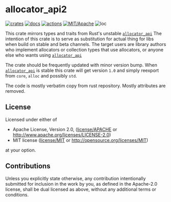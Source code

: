 # allocator_api2

[![crates](https://img.shields.io/crates/v/allocator_api2.svg?style=for-the-badge&label=allocator_api2)](https://crates.io/crates/allocator_api2)
[![docs](https://img.shields.io/badge/docs.rs-allocator--api2-66c2a5?style=for-the-badge&labelColor=555555&logoColor=white)](https://docs.rs/allocator_api2)
[![actions](https://img.shields.io/github/actions/workflow/status/zakarumych/allocator_api2/badge.yml?branch=master&style=for-the-badge)](https://github.com/zakarumych/allocator_api2/actions/workflows/badge.yml)
[![MIT/Apache](https://img.shields.io/badge/license-MIT%2FApache-blue.svg?style=for-the-badge)](COPYING)
![loc](https://img.shields.io/tokei/lines/github/zakarumych/allocator_api2?style=for-the-badge)

This crate mirrors types and traits from Rust's unstable [`allocator_api`]
The intention of this crate is to serve as substitution for actual thing
for libs when build on stable and beta channels.
The target users are library authors who implement allocators or collection types
that use allocators, or anyone else who wants using [`allocator_api`]

The crate should be frequently updated with minor version bump.
When [`allocator_api`] is stable this crate will get version `1.0` and simply
reexport from `core`, `alloc` and possibly `std`.

The code is mostly verbatim copy from rust repository.
Mostly attributes are removed.

[`allocator_api`]: https://doc.rust-lang.org/unstable-book/library-features/allocator-api.html

## License

Licensed under either of

* Apache License, Version 2.0, ([license/APACHE](license/APACHE) or http://www.apache.org/licenses/LICENSE-2.0)
* MIT license ([license/MIT](license/MIT) or http://opensource.org/licenses/MIT)

at your option.

## Contributions

Unless you explicitly state otherwise, any contribution intentionally submitted for inclusion in the work by you, as defined in the Apache-2.0 license, shall be dual licensed as above, without any additional terms or conditions.
